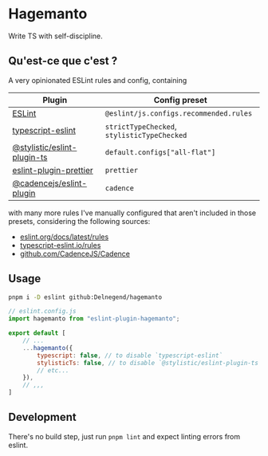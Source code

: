 # Hagemanto

Write TS with self-discipline.

## Qu'est-ce que c'est ?

A very opinionated ESLint rules and config, containing

| Plugin | Config preset |
| ---------- | ------------ |
| [ESLint](https://github.com/eslint/eslint) | `@eslint/js.configs.recommended.rules` |
| [typescript-eslint](https://typescript-eslint.io/) | `strictTypeChecked`, `stylisticTypeChecked` |
| [@stylistic/eslint-plugin-ts](https://eslint.style/packages/ts) | `default.configs["all-flat"]` |
| [eslint-plugin-prettier](https://github.com/prettier/eslint-plugin-prettier) | `prettier` |
| [@cadencejs/eslint-plugin](https://www.npmjs.com/package/@cadencejs/eslint-plugin) | `cadence` |

with many more rules I've manually configured that aren't included in those presets, considering the following sources:

- [eslint.org/docs/latest/rules](https://eslint.org/docs/latest/rules)
- [typescript-eslint.io/rules](https://typescript-eslint.io/rules/)
- [github.com/CadenceJS/Cadence](https://github.com/CadenceJS/Cadence)

## Usage
```bash
pnpm i -D eslint github:Delnegend/hagemanto
```

```javascript
// eslint.config.js
import hagemanto from "eslint-plugin-hagemanto";

export default [
    // ...
	...hagemanto({
        typescript: false, // to disable `typescript-eslint`
        stylisticTs: false, // to disable `@stylistic/eslint-plugin-ts`
        // etc...
    }),
    // ,,,
]
```

## Development

There's no build step, just run `pnpm lint` and expect linting errors from eslint.